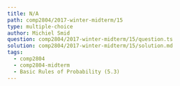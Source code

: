 ```yaml
---
title: N/A
path: comp2804/2017-winter-midterm/15
type: multiple-choice
author: Michiel Smid
question: comp2804/2017-winter-midterm/15/question.ts
solution: comp2804/2017-winter-midterm/15/solution.md
tags:
  - comp2804
  - comp2804-midterm
  - Basic Rules of Probability (5.3)
---
```

